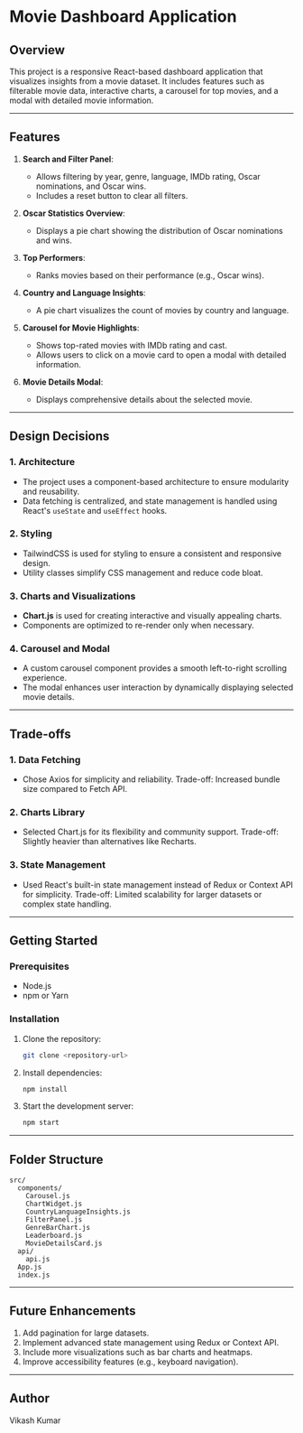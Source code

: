 # Movie Dashboard Application

## Overview

This project is a responsive React-based dashboard application that visualizes insights from a movie dataset. It includes features such as filterable movie data, interactive charts, a carousel for top movies, and a modal with detailed movie information.

---

## Features

1. **Search and Filter Panel**:

   - Allows filtering by year, genre, language, IMDb rating, Oscar nominations, and Oscar wins.
   - Includes a reset button to clear all filters.

2. **Oscar Statistics Overview**:

   - Displays a pie chart showing the distribution of Oscar nominations and wins.

3. **Top Performers**:

   - Ranks movies based on their performance (e.g., Oscar wins).

4. **Country and Language Insights**:

   - A pie chart visualizes the count of movies by country and language.

5. **Carousel for Movie Highlights**:

   - Shows top-rated movies with IMDb rating and cast.
   - Allows users to click on a movie card to open a modal with detailed information.

6. **Movie Details Modal**:
   - Displays comprehensive details about the selected movie.

---

## Design Decisions

### 1. **Architecture**

- The project uses a component-based architecture to ensure modularity and reusability.
- Data fetching is centralized, and state management is handled using React's `useState` and `useEffect` hooks.

### 2. **Styling**

- TailwindCSS is used for styling to ensure a consistent and responsive design.
- Utility classes simplify CSS management and reduce code bloat.

### 3. **Charts and Visualizations**

- **Chart.js** is used for creating interactive and visually appealing charts.
- Components are optimized to re-render only when necessary.

### 4. **Carousel and Modal**

- A custom carousel component provides a smooth left-to-right scrolling experience.
- The modal enhances user interaction by dynamically displaying selected movie details.

---

## Trade-offs

### 1. **Data Fetching**

- Chose Axios for simplicity and reliability. Trade-off: Increased bundle size compared to Fetch API.

### 2. **Charts Library**

- Selected Chart.js for its flexibility and community support. Trade-off: Slightly heavier than alternatives like Recharts.

### 3. **State Management**

- Used React's built-in state management instead of Redux or Context API for simplicity. Trade-off: Limited scalability for larger datasets or complex state handling.

---

## Getting Started

### Prerequisites

- Node.js
- npm or Yarn

### Installation

1. Clone the repository:

   ```bash
   git clone <repository-url>
   ```

2. Install dependencies:

   ```bash
   npm install
   ```

3. Start the development server:
   ```bash
   npm start
   ```

---

## Folder Structure

```
src/
  components/
    Carousel.js
    ChartWidget.js
    CountryLanguageInsights.js
    FilterPanel.js
    GenreBarChart.js
    Leaderboard.js
    MovieDetailsCard.js
  api/
    api.js
  App.js
  index.js
```

---

## Future Enhancements

1. Add pagination for large datasets.
2. Implement advanced state management using Redux or Context API.
3. Include more visualizations such as bar charts and heatmaps.
4. Improve accessibility features (e.g., keyboard navigation).

---

## Author

Vikash Kumar
